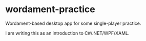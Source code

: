wordament-practice
==================

Wordament-based desktop app for some single-player practice.

I am writing this as an introduction to C#/.NET/WPF/XAML.